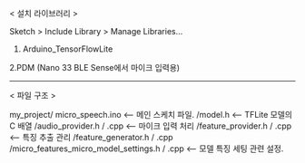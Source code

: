 < 설치 라이브러리 >  

Sketch > Include Library > Manage Libraries...

1. Arduino_TensorFlowLite

2.PDM (Nano 33 BLE Sense에서 마이크 입력용)

-----------------------------------------------------------------

< 파일 구조 >

my_project/ micro_speech.ino             <-- 메인 스케치 파일.
          /model.h                       <-- TFLite 모델의 C 배열 
          /audio_provider.h / .cpp       <-- 마이크 입력 처리
          /feature_provider.h / .cpp     <-- 특징 추출 관리
          /feature_generator.h / .cpp          
          /micro_features_micro_model_settings.h / .cpp  <-- 모델 특징 세팅 관련 설정.
